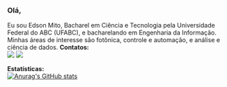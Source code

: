 ### Olá,

Eu sou Edson Mito, Bacharel em Ciência e Tecnologia pela Universidade Federal do ABC (UFABC), e bacharelando em Engenharia da Informação. Minhas áreas de interesse são fotônica, controle e automação, e análise e ciência de dados. 
<b>Contatos:</b><br>
<a href="https://www.linkedin.com/in/edmito/"><img src="https://img.shields.io/badge/LinkedIn-0077B5?style=for-the-badge&logo=linkedin&logoColor=white" /></a>
<a href="http://edsonmito.wordpress.com/"><img src="https://img.shields.io/badge/Wordpress-21759B?style=for-the-badge&logo=wordpress&logoColor=white" /></a>

<b>Estatísticas:</b><br>
[![Anurag's GitHub stats](https://github-readme-stats.vercel.app/api?username=mitoedson&show_icons=true&theme=dark)](https://github.com/anuraghazra/github-readme-stats)

